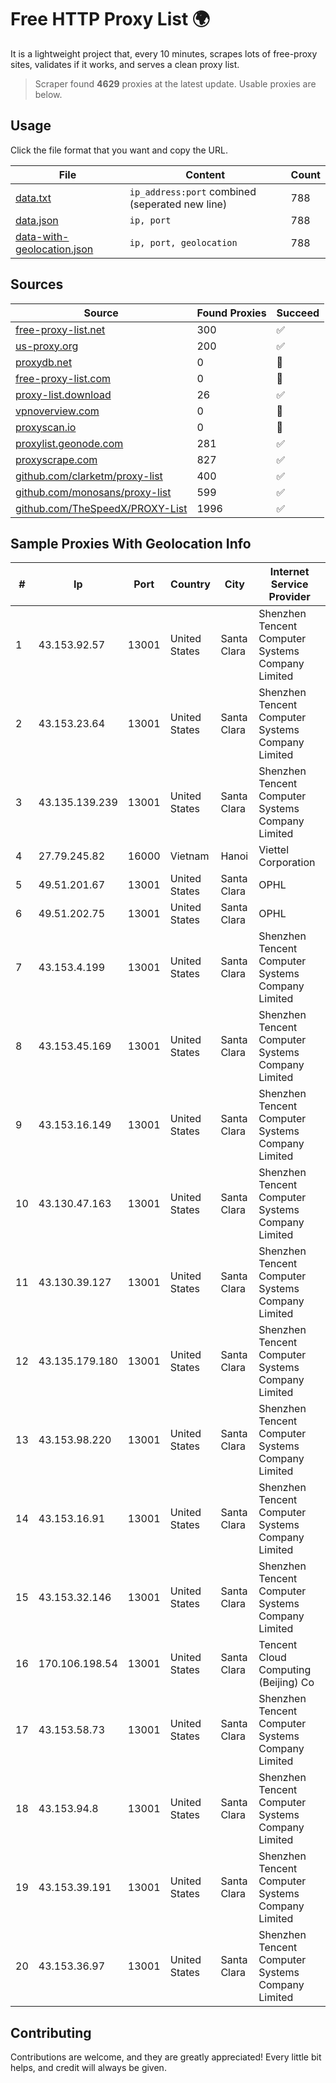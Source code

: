 
# Free HTTP Proxy List 🌍

It is a lightweight project that, every 10 minutes, scrapes lots of free-proxy sites, validates if it works, and serves a clean proxy list.


> Scraper found **4629** proxies at the latest update. Usable proxies are below.

## Usage

Click the file format that you want and copy the URL.


|File|Content|Count|
|----|-------|-----|
|[data.txt](https://raw.githubusercontent.com/themiralay/Proxy-List-World/master/data.txt)|`ip_address:port` combined (seperated new line)|788|
|[data.json](https://raw.githubusercontent.com/themiralay/Proxy-List-World/master/data.json)|`ip, port`|788|
|[data-with-geolocation.json](https://raw.githubusercontent.com/themiralay/Proxy-List-World/master/data-with-geolocation.json)|`ip, port, geolocation`|788|

## Sources

|Source|Found Proxies|Succeed|
|------|-------------|-------|
|[free-proxy-list.net](https://free-proxy-list.net)|300|✅|
|[us-proxy.org](https://www.us-proxy.org)|200|✅|
|[proxydb.net](http://proxydb.net)|0|🚫|
|[free-proxy-list.com](https://free-proxy-list.com/?page=&port=&type%5B%5D=http&type%5B%5D=https&up_time=0&search=Search)|0|🚫|
|[proxy-list.download](https://www.proxy-list.download/HTTP)|26|✅|
|[vpnoverview.com](https://vpnoverview.com/privacy/anonymous-browsing/free-proxy-servers)|0|🚫|
|[proxyscan.io](https://www.proxyscan.io)|0|🚫|
|[proxylist.geonode.com](https://proxylist.geonode.com/api/proxy-list?limit=300&page=1&sort_by=lastChecked&sort_type=desc&protocols=http,https)|281|✅|
|[proxyscrape.com](https://api.proxyscrape.com/v2/?request=displayproxies&protocol=http&timeout=10000&country=all&ssl=all&anonymity=all)|827|✅|
|[github.com/clarketm/proxy-list](https://raw.githubusercontent.com/clarketm/proxy-list/master/proxy-list-raw.txt)|400|✅|
|[github.com/monosans/proxy-list](https://raw.githubusercontent.com/monosans/proxy-list/main/proxies/http.txt)|599|✅|
|[github.com/TheSpeedX/PROXY-List](https://raw.githubusercontent.com/TheSpeedX/PROXY-List/master/http.txt)|1996|✅|


## Sample Proxies With Geolocation Info

|#|Ip|Port|Country|City|Internet Service Provider|
|-|--|----|-------|----|-------------------------|
|1|43.153.92.57|13001|United States|Santa Clara|Shenzhen Tencent Computer Systems Company Limited|
|2|43.153.23.64|13001|United States|Santa Clara|Shenzhen Tencent Computer Systems Company Limited|
|3|43.135.139.239|13001|United States|Santa Clara|Shenzhen Tencent Computer Systems Company Limited|
|4|27.79.245.82|16000|Vietnam|Hanoi|Viettel Corporation|
|5|49.51.201.67|13001|United States|Santa Clara|OPHL|
|6|49.51.202.75|13001|United States|Santa Clara|OPHL|
|7|43.153.4.199|13001|United States|Santa Clara|Shenzhen Tencent Computer Systems Company Limited|
|8|43.153.45.169|13001|United States|Santa Clara|Shenzhen Tencent Computer Systems Company Limited|
|9|43.153.16.149|13001|United States|Santa Clara|Shenzhen Tencent Computer Systems Company Limited|
|10|43.130.47.163|13001|United States|Santa Clara|Shenzhen Tencent Computer Systems Company Limited|
|11|43.130.39.127|13001|United States|Santa Clara|Shenzhen Tencent Computer Systems Company Limited|
|12|43.135.179.180|13001|United States|Santa Clara|Shenzhen Tencent Computer Systems Company Limited|
|13|43.153.98.220|13001|United States|Santa Clara|Shenzhen Tencent Computer Systems Company Limited|
|14|43.153.16.91|13001|United States|Santa Clara|Shenzhen Tencent Computer Systems Company Limited|
|15|43.153.32.146|13001|United States|Santa Clara|Shenzhen Tencent Computer Systems Company Limited|
|16|170.106.198.54|13001|United States|Santa Clara|Tencent Cloud Computing (Beijing) Co|
|17|43.153.58.73|13001|United States|Santa Clara|Shenzhen Tencent Computer Systems Company Limited|
|18|43.153.94.8|13001|United States|Santa Clara|Shenzhen Tencent Computer Systems Company Limited|
|19|43.153.39.191|13001|United States|Santa Clara|Shenzhen Tencent Computer Systems Company Limited|
|20|43.153.36.97|13001|United States|Santa Clara|Shenzhen Tencent Computer Systems Company Limited|



## Contributing

Contributions are welcome, and they are greatly appreciated! Every
little bit helps, and credit will always be given.

